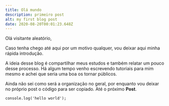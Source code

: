 ```yaml
---
title: Olá mundo
description: primeiro post
alt: my first blog post
date: 2020-08-20T00:01:23.648Z
---
```

Olá visitante aleatório,

Caso tenha chego até aqui por um motivo qualquer, vou deixar aqui minha rápida introdução.

A ideia desse blog é compartilhar meus estudos e também relatar um pouco desse processo. Há algum tempo venho escrevendo tutoriais para mim mesmo e achei que seria uma boa os tornar públicos.

Ainda não sei como será a organização no geral, por enquanto vou deixar no próprio post o código para ser copiado. Até o próximo **Post**.

```cwl
console.log('hello world');
```
